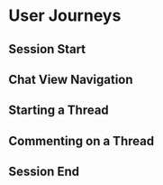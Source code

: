 # User Journeys

## Session Start

## Chat View Navigation

## Starting a Thread

## Commenting on a Thread

## Session End
